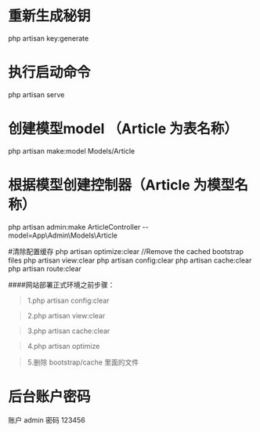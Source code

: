 # 重新生成秘钥
php artisan key:generate
# 执行启动命令
php artisan serve
# 创建模型model （Article 为表名称）
php artisan make:model Models/Article
# 根据模型创建控制器（Article 为模型名称）
php artisan admin:make ArticleController --model=App\\Admin\\Models\\Article

#清除配置缓存
php artisan optimize:clear //Remove the cached bootstrap files
php artisan view:clear 
php artisan config:clear 
php artisan cache:clear  
php artisan route:clear 

####网站部署正式环境之前步骤：

>1.php artisan config:clear

>2.php artisan view:clear

>3.php artisan cache:clear

>4.php artisan optimize

>5.删除 bootstrap/cache 里面的文件

# 后台账户密码
账户 admin
密码 123456


